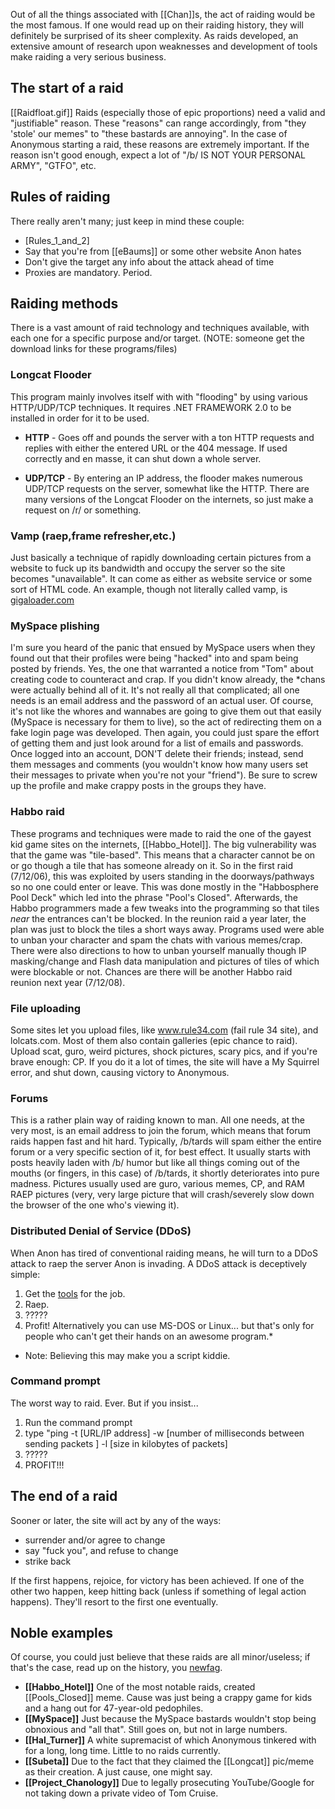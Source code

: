 Out of all the things associated with [[Chan]]s, the act of raiding would be the most famous. If one would read up on their raiding history, they will definitely be surprised of its sheer complexity. As raids developed, an extensive amount of research upon weaknesses and development of tools make raiding a very serious business.

## The start of a raid ##

[[Raidfloat.gif]]
Raids (especially those of epic proportions) need a valid and "justifiable" reason. These "reasons" can range accordingly, from "they 'stole' our memes" to "these bastards are annoying". In the case of Anonymous starting a raid, these reasons are extremely important. If the reason isn't good enough, expect a lot of "/b/ IS NOT YOUR PERSONAL ARMY", "GTFO", etc.

## Rules of raiding ##

There really aren't many; just keep in mind these couple: 

* [Rules_1_and_2]
* Say that you're from [[eBaums]] or some other website Anon hates
* Don't give the target any info about the attack ahead of time
* Proxies are mandatory. Period.

## Raiding methods ##

There is a vast amount of raid technology and techniques available, with each one for a specific purpose and/or target.
(NOTE: someone get the download links for these programs/files)

### Longcat Flooder ###

This program mainly involves itself with with "flooding" by using various HTTP/UDP/TCP techniques. It requires .NET FRAMEWORK 2.0 to be installed in order for it to be used.

* **HTTP** - Goes off and pounds the server with a ton HTTP requests and replies with either the entered URL or the 404 message. If used correctly and en masse, it can shut down a whole server.

* **UDP/TCP** - By entering an IP address, the flooder makes numerous UDP/TCP requests on the server, somewhat like the HTTP.
There are many versions of the Longcat Flooder on the internets, so just make a request on /r/ or something.

### Vamp (raep,frame refresher,etc.) ###

Just basically a technique of rapidly downloading certain pictures from a website to fuck up its bandwidth and occupy the server so the site becomes "unavailable". It can come as either as website service or some sort of HTML code.
An example, though not literally called vamp, is [gigaloader.com](http://www.gigaloader.com)

### MySpace plishing ###

I'm sure you heard of the panic that ensued by MySpace users when they found out that their profiles were being "hacked" into and spam being posted by friends. Yes, the one that warranted a notice from "Tom" about creating code to counteract and crap. If you didn't know already, the *chans were actually behind all of it.
It's not really all that complicated; all one needs is an email address and the password of an actual user. Of course, it's not like the whores and wannabes are going to give them out that easily (MySpace is necessary for them to live), so the act of redirecting them on a fake login page was developed.
Then again, you could just spare the effort of getting them and just look around for a list of emails and passwords.
Once logged into an account, DON'T delete their friends; instead, send them messages and comments (you wouldn't know how many users set their messages to private when you're not your "friend"). Be sure to screw up the profile and make crappy posts in the groups they have.

### Habbo raid ###

These programs and techniques were made to raid the one of the gayest kid game sites on the internets, [[Habbo_Hotel]].
The big vulnerability was that the game was "tile-based". This means that a character cannot be on or go though a tile that has someone already on it. So in the first raid (7/12/06), this was exploited by users standing in the doorways/pathways so no one could enter or leave. This was done mostly in the "Habbosphere Pool Deck" which led into the phrase "Pool's Closed". Afterwards, the Habbo programmers made a few tweaks into the programming so that tiles _near_ the entrances can't be blocked. In the reunion raid a year later, the plan was just to block the tiles a short ways away.
Programs used were able to unban your character and spam the chats with various memes/crap. There were also directions to how to unban yourself manually though IP masking/change and Flash data manipulation and pictures of tiles of which were blockable or not.
Chances are there will be another Habbo raid reunion next year (7/12/08).

### File uploading ###

Some sites let you upload files, like www.rule34.com (fail rule 34 site), and lolcats.com. Most of them also contain galleries (epic chance to raid). Upload scat, guro, weird pictures, shock pictures, scary pics, and if you're brave enough: CP. If you do it a lot of times, the site will have a My Squirrel error, and shut down, causing victory to Anonymous.

### Forums ###

This is a rather plain way of raiding known to man. All one needs, at the very most, is an email address to join the forum, which means that forum raids happen fast and hit hard. Typically, /b/tards will spam either the entire forum or a very specific section of it, for best effect. It usually starts with posts heavily laden with /b/ humor but like all things coming out of the mouths (or fingers, in this case) of /b/tards, it shortly deteriorates into pure madness.
Pictures usually used are guro, various memes, CP, and RAM RAEP pictures (very, very large picture that will crash/severely slow down the browser of the one who's viewing it).

### Distributed Denial of Service (DDoS) ###

When Anon has tired of conventional raiding means, he will turn to a DDoS attack to raep the server Anon is invading. A DDoS attack is deceptively simple:

1. Get the [tools](http://www.kobrasrealm.net/wb-syn.zip) for the job.
2. Raep.
3. ?????
4. Profit!
Alternatively you can use MS-DOS or Linux... but that's only for people who can't get their hands on an awesome program.*

* Note: Believing this may make you a script kiddie. 

### Command prompt ###

The worst way to raid. Ever. But if you insist...

1. Run the command prompt
2. type "ping -t [URL/IP address] -w [number of milliseconds between sending packets ] -l [size in kilobytes of packets]
3. ?????
4. PROFIT!!!

## The end of a raid ##

Sooner or later, the site will act by any of the ways:

* surrender and/or agree to change
* say "fuck you", and refuse to change
* strike back

If the first happens, rejoice, for victory has been achieved.
If one of the other two happen, keep hitting back (unless if something of legal action happens). They'll resort to the first one eventually.

## Noble examples ##

Of course, you could just believe that these raids are all minor/useless; if that's the case, read up on the history, you [newfag](/newfag).

* **[[Habbo_Hotel]]** One of the most notable raids, created [[Pools_Closed]] meme. Cause was just being a crappy game for kids and a hang out for 47-year-old pedophiles.
* **[[MySpace]]** Just because the MySpace bastards wouldn't stop being obnoxious and "all that". Still goes on, but not in large numbers.
* **[[Hal_Turner]]** A white supremacist of which Anonymous tinkered with for a long, long time. Little to no raids currently.
* **[[Subeta]]** Due to the fact that they claimed the [[Longcat]] pic/meme as their creation. A just cause, one might say.
* **[[Project_Chanology]]** Due to legally prosecuting YouTube/Google for not taking down a private video of Tom Cruise.



